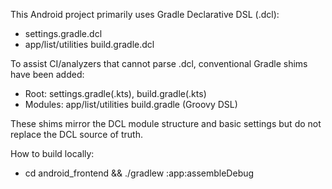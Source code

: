 This Android project primarily uses Gradle Declarative DSL (.dcl):
- settings.gradle.dcl
- app/list/utilities build.gradle.dcl

To assist CI/analyzers that cannot parse .dcl, conventional Gradle shims have been added:
- Root: settings.gradle(.kts), build.gradle(.kts)
- Modules: app/list/utilities build.gradle (Groovy DSL)

These shims mirror the DCL module structure and basic settings but do not replace the DCL source of truth.

How to build locally:
- cd android_frontend && ./gradlew :app:assembleDebug
